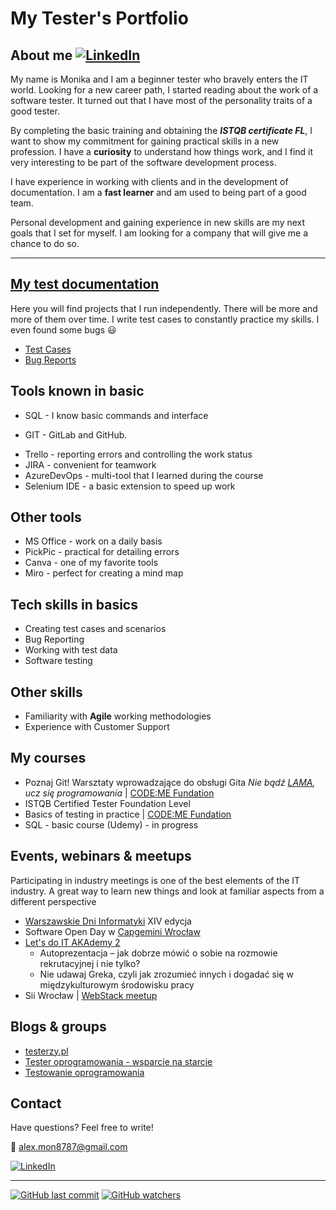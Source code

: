# My Tester's Portfolio

## About me  [![LinkedIn](https://img.shields.io/badge/-LinkedIn-blue)](https://www.linkedin.com/in/monika-dzik-wro-test76aa/)
My name is Monika and I am a beginner tester who bravely enters the IT world. Looking for a new career path, I started reading about the work of a software tester. It turned out that I have most of the personality traits of a good tester.

By completing the basic training and obtaining the ***ISTQB certificate FL***, I want to show my commitment for gaining practical skills in a new profession. I have a **curiosity** to understand how things work, and I find it very interesting to be part of the software development process.

I have experience in working with clients and in the development of documentation. I am a **fast learner** and am used to being part of a good team.

Personal development and gaining experience in new skills are my next goals that I set for myself.  I am looking for a company that will give me a chance to do so.


---


## [My test documentation](https://github.com/MonikaDzik/test_cases)
Here you will find projects that I run independently. There will be more and more of them over time. I write test cases to constantly practice my skills.
I even found some bugs :smiley:

* [Test Cases](https://github.com/MonikaDzik/test_cases/blob/main/README.md#test-cases-paperclip) 
* [Bug Reports](https://github.com/MonikaDzik/test_cases#bug-reports-bug) 


## Tools known in basic 
* SQL - I know basic commands and interface
+ GIT -  GitLab and GitHub.
* Trello - reporting errors and controlling the work status
* JIRA - convenient for teamwork
* AzureDevOps - multi-tool that I learned during the course
* Selenium IDE - a basic extension to speed up work

## Other tools
* MS Office - work on a daily basis
* PickPic - practical for detailing errors
* Canva - one of my favorite tools 
* Miro - perfect for creating a mind map

## Tech skills in basics
* Creating test cases and scenarios
* Bug Reporting
* Working with test data
* Software testing

## Other skills
* Familiarity with **Agile** working methodologies
* Experience with Customer Support

## My courses
* Poznaj Git! Warsztaty wprowadzające do obsługi Gita *Nie bądź [LAMA](https://drive.google.com/file/d/1zzZU2imUlVobsYn67au7L3AoBeHfzkyn/view?usp=sharing), ucz się programowania* | [CODE:ME Fundation](https://codeme.pl/)
* ISTQB Certified Tester Foundation Level
* Basics of testing in practice | [CODE:ME Fundation](https://codeme.pl/)
* SQL - basic course (Udemy) - in progress

## Events, webinars & meetups
Participating in industry meetings is one of the best elements of the IT industry. A great way to learn new things and look at familiar aspects from a different perspective

* [Warszawskie Dni Informatyki](https://warszawskiedniinformatyki.pl/en/) XIV edycja 
* Software Open Day w [Capgemini Wrocław](https://www.linkedin.com/posts/capgemini_capgeminipl-capgeminipolska-getthefutureyouwant-activity-7028345146916151297-H7UA?utm_source=share&utm_medium=member_desktop)
* [Let's do IT AKAdemy 2](https://mamopracuj.pl/lets-do-it-akademy-2/)  
   * Autoprezentacja – jak dobrze mówić o sobie na rozmowie rekrutacyjnej i nie tylko?
   * Nie udawaj Greka, czyli jak zrozumieć innych i dogadać się w międzykulturowym środowisku pracy
* Sii Wrocław | [WebStack meetup](https://sii.pl/wydarzenia/webstack-meetup/#msdynttrid=DLpY8F_tRsblME_tMAskeoEs6nS09WLVaQcdsiuQWyA)

## Blogs & groups
* [testerzy.pl](https://testerzy.pl/)
* [Tester oprogramowania - wsparcie na starcie](https://www.facebook.com/groups/testeroprogramowania)
* [Testowanie oprogramowania](https://www.facebook.com/groups/TestowanieOprogramowania)

## Contact
Have questions? Feel free to write!

:email: alex.mon8787@gmail.com

[![LinkedIn](https://img.shields.io/badge/Here%20Is%20My%20Profile-LinkedIn-informational)](https://www.linkedin.com/in/monika-dzik-wro-test76aa/)

---


[![GitHub last commit](https://img.shields.io/github/last-commit/MonikaDzik/portfolio?logo=github&logoColor=green)](https://github.com/MonikaDzik)  [![GitHub watchers](https://img.shields.io/github/watchers/MonikaDzik/portfolio?label=GitHub%20watchers&logoColor=red&style=social)](https://github.com/MonikaDzik)

